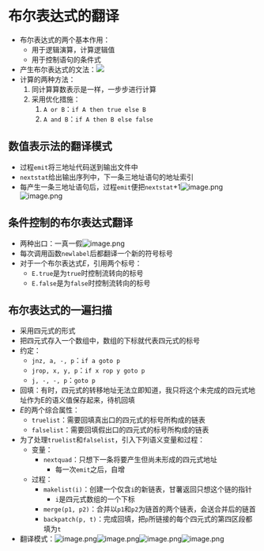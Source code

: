 # 布尔表达式的翻译
- 布尔表达式的两个基本作用：
	- 用于逻辑演算，计算逻辑值
	- 用于控制语句的条件式
- 产生布尔表达式的文法：![](https://jiunian-pic-1310185536.cos.ap-nanjing.myqcloud.com/picgo%2F20230613155410.png)
- 计算的两种方法：
	1. 同计算算数表示是一样，一步步进行计算
	2. 采用优化措施：
		1. `A or B`：`if A then true else B`
		2. `A and B`：`if A then B else false`

## 数值表示法的翻译模式
- 过程`emit`将三地址代码送到输出文件中
- `nextstat`给出输出序列中，下一条三地址语句的地址索引
- 每产生一条三地址语句后，过程`emit`便把`nextstat`+1![image.png](https://jiunian-pic-1310185536.cos.ap-nanjing.myqcloud.com/picgo%2F20230613160008.png)![image.png](https://jiunian-pic-1310185536.cos.ap-nanjing.myqcloud.com/picgo%2F20230613160018.png)

## 条件控制的布尔表达式翻译
- 两种出口：一真一假![image.png](https://jiunian-pic-1310185536.cos.ap-nanjing.myqcloud.com/picgo%2F20230613160833.png)
- 每次调用函数`newlabel`后都翻译一个新的符号标号
- 对于一个布尔表达式$E$，引用两个标号：
	- `E.true`是为`true`时控制流转向的标号
	- `E.false`是为`false`时控制流转向的标号

## 布尔表达式的一遍扫描
- 采用四元式的形式
- 把四元式存入一个数组中，数组的下标就代表四元式的标号
- 约定：
	- `jnz, a, -, p`：`if a goto p`
	- `jrop, x, y, p`：`if x rop y goto p`
	- `j, -, -, p`：`goto p`
- 回填：有时，四元式的转移地址无法立即知道，我只将这个未完成的四元式地址作为E的语义值保存起来，待机回填
- $E$的两个综合属性：
	- `truelist`：需要回填真出口的四元式的标号所构成的链表
	- `falselist`：需要回填假出口的四元式的标号所构成的链表
- 为了处理`truelist`和`falselist`，引入下列语义变量和过程：
	- 变量：
		- `nextquad`：只想下一条将要产生但尚未形成的四元式地址
			- 每一次`emit`之后，自增
	- 过程：
		- `makelist(i)`：创建一个仅含`i`的新链表，甘薯返回只想这个链的指针
			- `i`是四元式数组的一个下标
		- `merge(p1, p2)`：合并以`p1`和`p2`为链首的两个链表，会送合并后的链首
		- `backpatch(p, t)`：完成回填，把`p`所链接的每个四元式的第四区段都填为`t`
- 翻译模式：![image.png](https://jiunian-pic-1310185536.cos.ap-nanjing.myqcloud.com/picgo%2F20230613214753.png)![image.png](https://jiunian-pic-1310185536.cos.ap-nanjing.myqcloud.com/picgo%2F20230613214809.png)![image.png](https://jiunian-pic-1310185536.cos.ap-nanjing.myqcloud.com/picgo%2F20230613214824.png)![image.png](https://jiunian-pic-1310185536.cos.ap-nanjing.myqcloud.com/picgo%2F20230613214840.png)
